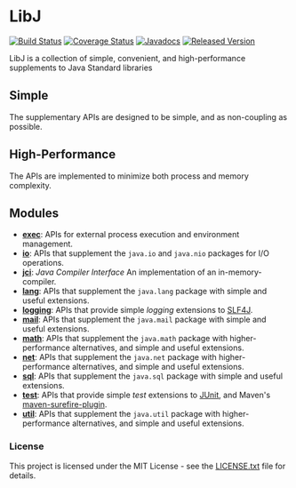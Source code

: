 # LibJ

[![Build Status](https://travis-ci.org/libj/libj.png)](https://travis-ci.org/libj/libj)
[![Coverage Status](https://coveralls.io/repos/github/libj/libj/badge.svg)](https://coveralls.io/github/libj/libj)
[![Javadocs](https://www.javadoc.io/badge/org.libj/libj.svg)](https://www.javadoc.io/doc/org.libj/libj)
[![Released Version](https://img.shields.io/maven-central/v/org.libj/libj.svg)](https://mvnrepository.com/artifact/org.libj/libj)

LibJ is a collection of simple, convenient, and high-performance supplements to Java Standard libraries

## Simple

The supplementary APIs are designed to be simple, and as non-coupling as possible.

## High-Performance

The APIs are implemented to minimize both process and memory complexity.

## Modules

* **[exec][exec]**: APIs for external process execution and environment management.
* **[io][io]**: APIs that supplement the `java.io` and `java.nio` packages for I/O operations.
* **[jci][jci]**: _Java Compiler Interface_ An implementation of an in-memory-compiler.
* **[lang][lang]**: APIs that supplement the `java.lang` package with simple and useful extensions.
* **[logging][logging]**: APIs that provide simple _logging_ extensions to [SLF4J][slf4j].
* **[mail][mail]**: APIs that supplement the `java.mail` package with simple and useful extensions.
* **[math][math]**: APIs that supplement the `java.math` package with higher-performance alternatives, and simple and useful extensions.
* **[net][net]**: APIs that supplement the `java.net` package with higher-performance alternatives, and simple and useful extensions.
* **[sql][sql]**: APIs that supplement the `java.sql` package with simple and useful extensions.
* **[test][test]**: APIs that provide simple _test_ extensions to [JUnit][junit], and Maven's [maven-surefire-plugin][maven-surefire-plugin].
* **[util][util]**: APIs that supplement the `java.util` package with higher-performance alternatives, and simple and useful extensions.

### License

This project is licensed under the MIT License - see the [LICENSE.txt](LICENSE.txt) file for details.

[exec]: /../../../../libj/exec
[io]: /../../../../libj/io
[jci]: /../../../../libj/jci
[lang]: /../../../../libj/lang
[logging]: /../../../../libj/logging
[mail]: /../../../../libj/mail
[math]: /../../../../libj/math
[net]: /../../../../libj/net
[sql]: /../../../../libj/sql
[test]: /../../../../libj/test
[util]: /../../../../libj/util

[junit]: https://junit.org
[maven-surefire-plugin]: https://maven.apache.org/surefire/maven-surefire-plugin/
[slf4j]: https://www.slf4j.org/